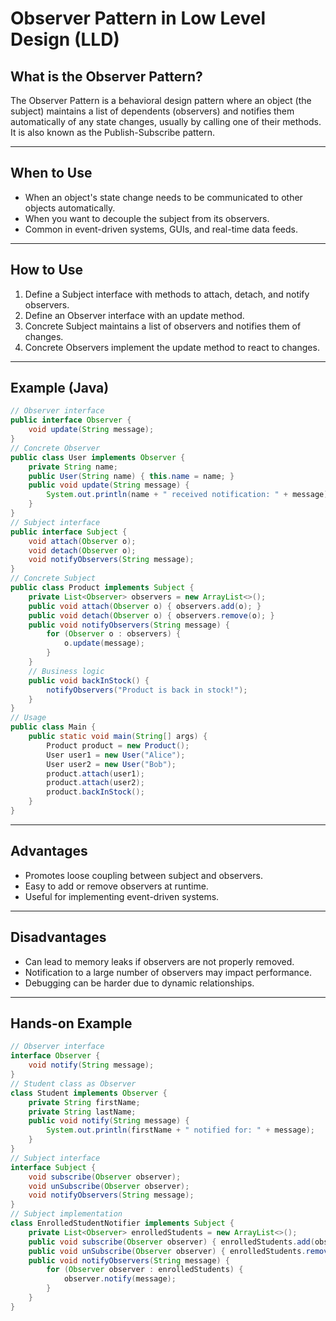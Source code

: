 # Observer Pattern in Low Level Design (LLD)

## What is the Observer Pattern?

The Observer Pattern is a behavioral design pattern where an object (the subject) maintains a list of dependents (observers) and notifies them automatically of any state changes, usually by calling one of their methods. It is also known as the Publish-Subscribe pattern.

---

## When to Use

- When an object's state change needs to be communicated to other objects automatically.
- When you want to decouple the subject from its observers.
- Common in event-driven systems, GUIs, and real-time data feeds.

---

## How to Use

1. Define a Subject interface with methods to attach, detach, and notify observers.
2. Define an Observer interface with an update method.
3. Concrete Subject maintains a list of observers and notifies them of changes.
4. Concrete Observers implement the update method to react to changes.

---

## Example (Java)

```java
// Observer interface
public interface Observer {
    void update(String message);
}
// Concrete Observer
public class User implements Observer {
    private String name;
    public User(String name) { this.name = name; }
    public void update(String message) {
        System.out.println(name + " received notification: " + message);
    }
}
// Subject interface
public interface Subject {
    void attach(Observer o);
    void detach(Observer o);
    void notifyObservers(String message);
}
// Concrete Subject
public class Product implements Subject {
    private List<Observer> observers = new ArrayList<>();
    public void attach(Observer o) { observers.add(o); }
    public void detach(Observer o) { observers.remove(o); }
    public void notifyObservers(String message) {
        for (Observer o : observers) {
            o.update(message);
        }
    }
    // Business logic
    public void backInStock() {
        notifyObservers("Product is back in stock!");
    }
}
// Usage
public class Main {
    public static void main(String[] args) {
        Product product = new Product();
        User user1 = new User("Alice");
        User user2 = new User("Bob");
        product.attach(user1);
        product.attach(user2);
        product.backInStock();
    }
}
```

---

## Advantages

- Promotes loose coupling between subject and observers.
- Easy to add or remove observers at runtime.
- Useful for implementing event-driven systems.

---

## Disadvantages

- Can lead to memory leaks if observers are not properly removed.
- Notification to a large number of observers may impact performance.
- Debugging can be harder due to dynamic relationships.

---

## Hands-on Example

```java
// Observer interface
interface Observer {
    void notify(String message);
}
// Student class as Observer
class Student implements Observer {
    private String firstName;
    private String lastName;
    public void notify(String message) {
        System.out.println(firstName + " notified for: " + message);
    }
}
// Subject interface
interface Subject {
    void subscribe(Observer observer);
    void unSubscribe(Observer observer);
    void notifyObservers(String message);
}
// Subject implementation
class EnrolledStudentNotifier implements Subject {
    private List<Observer> enrolledStudents = new ArrayList<>();
    public void subscribe(Observer observer) { enrolledStudents.add(observer); }
    public void unSubscribe(Observer observer) { enrolledStudents.remove(observer); }
    public void notifyObservers(String message) {
        for (Observer observer : enrolledStudents) {
            observer.notify(message);
        }
    }
}
```
